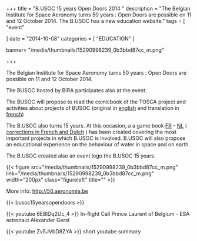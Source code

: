 +++
title = "B.USOC 15 years Open Doors 2014 "
description = "The Belgian Institute for Space Aeronomy turns 50 years : Open Doors are possible on 11 and 12 October 2014. The B.USOC has a new education website."
tags = [
 "event"

]
date = "2014-10-08"
categories = [
   "EDUCATION"
]

banner= "/media/thumbnails/15290998239_0b3bbd87cc_m.png"


+++


The Belgian Institute for Space Aeronomy turns 50 years : Open Doors are possible on 11 and 12 October 2014.

The BUSOC hosted by BIRA participates also at the event.

The BUSOC will propose to read the comicbook of the TOSCA project and activities about projects of BUSOC (original in [english](../../archive/docs/sun.pdf) and translation in [french](../../archive/docs/edu_bd.pdf))

The B.USOC also turns 15 years. At this occasion, a a game book [FR](/media/documents/brochurejeubusocfr.pdf) - [NL](/media/documents/spelboekbusocnl.pdf) ( [corrections in French and Dutch](../../archive/edu/book/) ) has been created covering the most important projects in which B.USOC is involved. B.USOC will also propose an educational experience on the behaviour of water in space and on earth.

The B.USOC created also an event logo the B.USOC 15 years.

{{< figure src="/media/thumbnails/15290998239_0b3bbd87cc_m.png"  link="/media/thumbnails/15290998239_0b3bbd87cc_m.png"  width="200px" class="figureleft" title="" >}}


More info: http://50.aeronomie.be


{{< busoc15yearsopendoors >}}

{{< youtube 6EBlDq2Uc_4 >}}
In-flight Call Prince Laurent of Belgium - ESA astronaut Alexander Gerst

{{< youtube Zv5JVbD8ZYA >}}
short youtube summary
